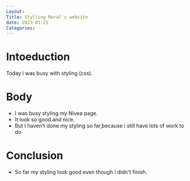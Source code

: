 ```yaml
---
Layout:
Title: Stylling Moral's website
date: 2023-01-25
Categories:
---
```


# Intoeduction
Today i was busy with styling (css).

# Body
- I was busy styling my Nivea page.
- It look so good and nice.
- But I haven't done my styling so far,because i still have lots of work to do

# Conclusion
- So far my styling look good even though i didn't finish.